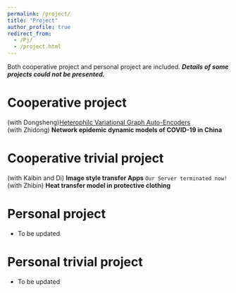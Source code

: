```yaml
---
permalink: /project/
title: "Project"
author_profile: true
redirect_from: 
  - /Pj/
  - /project.html
---
```


Both cooperative project and personal project are included. ***Details of some projects could not be presented.***

Cooperative project
=====
(with Dongsheng)[Heterophilc Variational Graph Auto-Encoders](https://github.com/vasile-paskardlgm/Heterophilc-Variational-Graph-Auto-Encoders)  
(with Zhidong) **Network epidemic dynamic models of COVID-19 in China**

Cooperative trivial project
=====
(with Kaibin and Di) **Image style transfer Apps**  `Our Server terminated now!`  
(with Zhibin) **Heat transfer model in protective clothing**

Personal project
=====
* To be updated


Personal trivial project
=====
* To be updated
